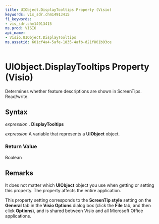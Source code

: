 ```yaml
---
title: UIObject.DisplayTooltips Property (Visio)
keywords: vis_sdr.chm14913415
f1_keywords:
- vis_sdr.chm14913415
ms.prod: VISIO
api_name:
- Visio.UIObject.DisplayTooltips
ms.assetid: 601cf4a4-5afe-1835-4afb-d21f801b93ce
---
```



# UIObject.DisplayTooltips Property (Visio)

Determines whether feature descriptions are shown in ScreenTips. Read/write.


## Syntax

 _expression_ . **DisplayTooltips**

 _expression_ A variable that represents a **UIObject** object.


### Return Value

Boolean


## Remarks

It does not matter which  **UIObject** object you use when getting or setting this property. The property affects the entire application.

This property setting corresponds to the  **ScreenTip style** setting on the **General** tab in the **Visio Options** dialog box (click the **File** tab, and then click **Options**), and is shared between Visio and all Microsoft Office applications.


